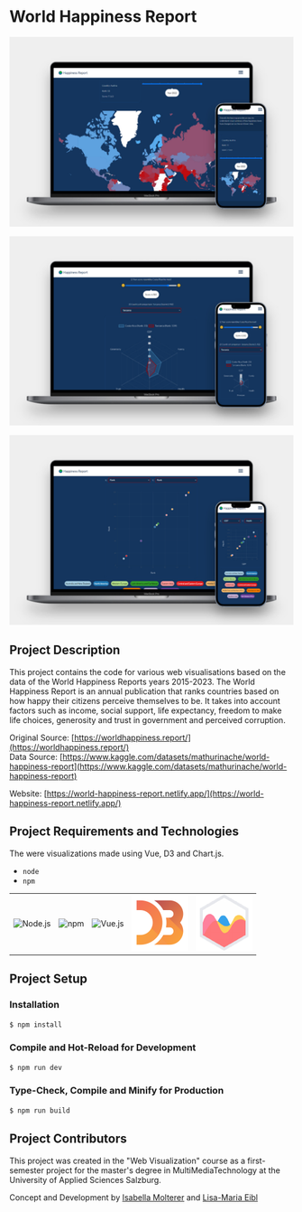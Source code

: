 # World Happiness Report

![whr_map.png](docs/heat_map.jpeg)

![whr_map.png](docs/radar_chart.jpeg)

![whr_map.png](docs/scatter_plot.jpeg)


## Project Description

This project contains the code for various web visualisations based on the data of the World Happiness Reports years 2015-2023.
The World Happiness Report is an annual publication that ranks countries based on how happy their citizens perceive themselves to be. It takes into account factors such as income, social support, life expectancy, freedom to make life choices, generosity and trust in government and perceived corruption.

Original Source: [https://worldhappiness.report/](https://worldhappiness.report/)  
Data Source: [https://www.kaggle.com/datasets/mathurinache/world-happiness-report](https://www.kaggle.com/datasets/mathurinache/world-happiness-report)

Website: [https://world-happiness-report.netlify.app/](https://world-happiness-report.netlify.app/)



## Project Requirements and Technologies

The were visualizations made using Vue, D3 and Chart.js.

* `node`
* `npm`

<table>
  <tr>
    <td style="border:none;"><img src='https://user-images.githubusercontent.com/25181517/183568594-85e280a7-0d7e-4d1a-9028-c8c2209e073c.png' alt="Node.js" width='100px'></td>
    <td style="border:none;"><img src='https://user-images.githubusercontent.com/25181517/121401671-49102800-c959-11eb-9f6f-74d49a5e1774.png' alt="npm" width='100px'></td>
    <td style="border:none;"><img src='https://user-images.githubusercontent.com/25181517/117448124-a2da9800-af3e-11eb-85d2-bd1b69b65603.png' alt="Vue.js" width='100px'></td>
    <td style="border:none;"><img src='docs/d3.png' alt="D3" width='100px'></td>
    <td style="border:none;"><img src='docs/chartjs.png' alt="Chart.js" width='100px'></td>
  </tr>
 </table>
 
 

## Project Setup

### Installation
```sh
$ npm install
```

### Compile and Hot-Reload for Development
```sh
$ npm run dev
```

### Type-Check, Compile and Minify for Production
```sh
$ npm run build
```



## Project Contributors

This project was created in the "Web Visualization" course as a first-semester project for the master's degree in MultiMediaTechnology at the University of Applied Sciences Salzburg.

Concept and Development by [Isabella Molterer](https://github.com/isabella-molterer) and [Lisa-Maria Eibl](https://github.com/LisaEibl)
